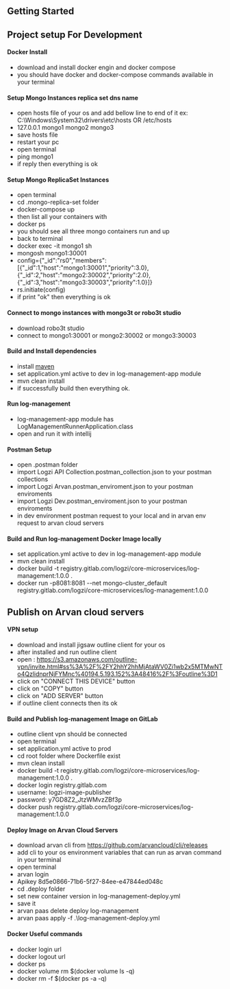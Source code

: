## Getting Started

## Project setup For Development

#### Docker Install
- download and install docker engin and docker compose
- you should have docker and docker-compose commands available in your terminal

#### Setup Mongo Instances replica set dns name
- open hosts file of your os and add bellow line to end of it ex: C:\Windows\System32\drivers\etc\hosts OR /etc/hosts
- 127.0.0.1   mongo1 mongo2 mongo3
- save hosts file
- restart your pc
- open terminal
- ping mongo1
- if reply then everything is ok

#### Setup Mongo ReplicaSet Instances
- open terminal
- cd .mongo-replica-set folder
- docker-compose up
- then list all your containers with
- docker ps
- you should see all three mongo containers run and up
- back to terminal
- docker exec -it mongo1 sh
- mongosh mongo1:30001
- config={"_id":"rs0","members":[{"_id":1,"host":"mongo1:30001","priority":3.0},{"_id":2,"host":"mongo2:30002","priority":2.0},{"_id":3,"host":"mongo3:30003","priority":1.0}]}
- rs.initiate(config)
- if print "ok" then everything is ok

#### Connect to mongo instances with mongo3t or robo3t studio
- download robo3t studio
- connect to mongo1:30001 or mongo2:30002 or mongo3:30003

#### Build and Install dependencies
- install [maven](https://maven.apache.org/download.cgi)
- set application.yml active to dev in log-management-app module
- mvn clean install
- if successfully build then everything ok.

#### Run log-management
- log-management-app module has LogManagementRunnerApplication.class
- open and run it with intellij

#### Postman Setup
- open .postman folder
- import Logzi API Collection.postman_collection.json to your postman collections
- import Logzi Arvan.postman_enviroment.json to your postman enviroments
- import Logzi Dev.postman_enviroment.json to your postman enviroments
- in dev environment postman request to your local and in arvan env request to arvan cloud servers

#### Build and Run log-management Docker Image locally
- set application.yml active to dev in log-management-app module
- mvn clean install 
- docker build -t registry.gitlab.com/logzi/core-microservices/log-management:1.0.0 .
- docker run -p8081:8081 --net mongo-cluster_default registry.gitlab.com/logzi/core-microservices/log-management:1.0.0

## Publish on Arvan cloud servers

#### VPN setup
- download and install jigsaw outline client for your os
- after installed and run outline client
- open : https://s3.amazonaws.com/outline-vpn/invite.html#ss%3A%2F%2FY2hhY2hhMjAtaWV0Zi1wb2x5MTMwNTo4QzlidnprNjFYMnc%40194.5.193.152%3A48416%2F%3Foutline%3D1
- click on "CONNECT THIS DEVICE" button
- click on "COPY" button
- click on "ADD SERVER" button
- if outline client connects then its ok

#### Build and Publish log-management Image on GitLab
- outline client vpn should be connected
- open terminal
- set application.yml active to prod
- cd root folder where Dockerfile exist
- mvn clean install
- docker build -t registry.gitlab.com/logzi/core-microservices/log-management:1.0.0 .
- docker login registry.gitlab.com
- username: logzi-image-publisher
- password: y7GD8Z2_JtzWMvzZBf3p
- docker push registry.gitlab.com/logzi/core-microservices/log-management:1.0.0

#### Deploy Image on Arvan Cloud Servers
- download arvan cli from https://github.com/arvancloud/cli/releases
- add cli to your os environment variables that can run as arvan command in your terminal
- open terminal
- arvan login
- Apikey 8d5e0866-71b6-5f27-84ee-e47844ed048c
- cd .deploy folder
- set new container version in log-management-deploy.yml
- save it
- arvan paas delete deploy log-management
- arvan paas apply -f .\log-management-deploy.yml

#### Docker Useful commands
- docker login url
- docker logout url
- docker ps
- docker volume rm $(docker volume ls -q)
- docker rm -f $(docker ps -a -q) 
 




